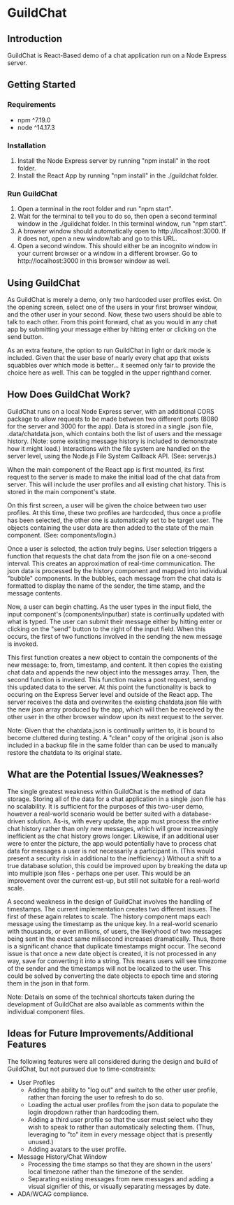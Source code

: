 # GuildChat

## Introduction
GuildChat is React-Based demo of a chat application run on a Node Express server.


## Getting Started
### Requirements
* npm ^7.19.0
* node ^14.17.3

### Installation
1. Install the Node Express server by running "npm install" in the root folder.
2. Install the React App by running "npm install" in the ./guildchat folder.

### Run GuildChat
1. Open a terminal in the root folder and run "npm start".
2. Wait for the terminal to tell you to do so, then open a second terminal window in the ./guildchat folder.  In this terminal window, run "npm start".
3. A browser window should automatically open to http://localhost:3000.  If it does not, open a new window/tab and go to this URL.
4. Open a second window.  This should either be an incognito window in your current browser or a window in a different browser.  Go to http://localhost:3000 in this browser window as well.

## Using GuildChat
As GuildChat is merely a demo, only two hardcoded user profiles exist.  On the opening screen, select one of the users in your first browser window, and the other user in your second.  Now, these two users should be able to talk to each other.  From this point forward, chat as you would in any chat app by submitting your message either by hitting enter or clicking on the send button.

As an extra feature, the option to run GuildChat in light or dark mode is included.  Given that the user base of nearly every chat app that exists squabbles over which mode is better... it seemed only fair to provide the choice here as well.  This can be toggled in the upper righthand corner.


## How Does GuildChat Work?
GuildChat runs on a local Node Express server, with an additional CORS package to allow requests to be made between two different ports (8080 for the server and 3000 for the app).  Data is stored in a single .json file, .data/chatdata.json, which contains both the list of users and the message history.  (Note: some existing message history is included to demonstrate how it might load.)  Interactions with the file system are handled on the server level, using the Node.js File System Callback API.  (See: server.js.)

When the main component of the React app is first mounted, its first request to the server is made to make the initial load of the chat data from server.  This will include the user profiles and all existing chat history.  This is stored in the main component's state.

On this first screen, a user will be given the choice between two user profiles.  At this time, these two profiles are hardcoded, thus once a profile has been selected, the other one is automatically set to be target user.  The objects containing the user data are then added to the state of the main component.  (See: components/login.)

Once a user is selected, the action truly begins.  User selection triggers a function that requests the chat data from the json file on a one-second interval.  This creates an approximation of real-time communication.  The json data is processed by the history component and mapped into individual "bubble" components.  In the bubbles, each message from the chat data is formatted to display the name of the sender, the time stamp, and the message contents.

Now, a user can begin chatting.  As the user types in the input field, the input component's (components/inputbar) state is continually updated with what is typed.  The user can submit their message either by hitting enter or clicking on the "send" button to the right of the input field.  When this occurs, the first of two functions involved in the sending the new message is invoked.

This first function creates a new object to contain the components of the new message: to, from, timestamp, and content.  It then copies the existing chat data and appends the new object into the messages array.  Then, the second function is invoked.  This function makes a post request, sending this updated data to the server.  At this point the functionality is back to occuring on the Express Server level and outside of the React app.  The server receives the data and overwrites the existing chatdata.json file with the new json array produced by the app, which will then be received by the other user in the other browser window upon its next request to the server.

Note: Given that the chatdata.json is continually written to, it is bound to become cluttered during testing.  A "clean" copy of the original .json is also included in a backup file in the same folder than can be used to manually restore the chatdata to its original state.

## What are the Potential Issues/Weaknesses?
The single greatest weakness within GuildChat is the method of data storage.  Storing all of the data for a chat application in a single .json file has no scalability.  It is sufficient for the purposes of this two-user demo, however a real-world scenario would be better suited with a database-driven solution.  As-is, with every update, the app must process the *entire* chat history rather than only new messages, which will grow increasingly inefficient as the chat history grows longer.  Likewise, if an additional user were to enter the picture, the app would potentially have to process chat data for messages a user is not necessarily a participant in.  (This would present a security risk in additional to the inefficiency.)  Without a shift to a true database solution, this could be improved upon by breaking the data up into multiple json files - perhaps one per user.  This would be an improvement over the current est-up, but still not suitable for a real-world scale.

A second weakness in the design of GuildChat involves the handling of timestamps.  The current implementation creates two different issues.  The first of these again relates to scale.  The history component maps each message using the timestamp as the unique key.  In a real-world scenario with thousands, or even millions, of users, the likelyhood of two messages being sent in the exact same milisecond increases dramatically.  Thus, there is a significant chance that duplicate timestamps might occur.  The second issue is that once a new date object is created, it is not processed in any way, save for converting it into a string.  This means users will see timezome of the sender and the timestamps will not be localized to the user.  This could be solved by converting the date objects to epoch time and storing them in the json in that form.

Note: Details on some of the technical shortcuts taken during the development of GuildChat are also available as comments within the individual component files.

## Ideas for Future Improvements/Additional Features
The following features were all considered during the design and build of GuildChat, but not pursued due to time-constraints:

* User Profiles
  * Adding the ability to "log out" and switch to the other user profile, rather than forcing the user to refresh to do so.
  * Loading the actual user profiles from the json data to populate the login dropdown rather than hardcoding them.
  * Adding a third user profile so that the user must select who they wish to speak to rather than automatically selecting them.  (Thus, leveraging to "to" item in every message object that is presently unused.)
  * Adding avatars to the user profile.
* Message History/Chat Window
  * Processing the time stamps so that they are shown in the users' local timezone rather than the timezone of the sender.
  * Separating existing messages from new messages and adding a visual signifier of this, or visually separating messages by date.
 * ADA/WCAG compliance.
